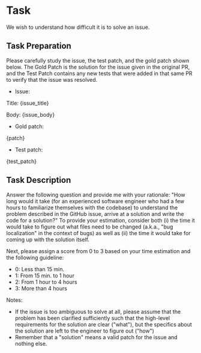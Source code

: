 # Task

We wish to understand how difficult it is to solve an issue.

## Task Preparation

Please carefully study the issue, the test patch, and the gold patch shown below. The Gold Patch is the solution for the issue given in the original PR, and the Test Patch contains any new tests that were added in that same PR to verify that the issue was resolved. 

- Issue:
            
Title: {issue_title}

Body: {issue_body}

- Gold patch:

{patch}

- Test patch:

{test_patch}

## Task Description

Answer the following question and provide me with your rationale: "How long would it take (for an experienced software engineer who had a few hours to familiarize themselves with the codebase) to understand the problem described in the GitHub issue, arrive at a solution and write the code for a solution?" To provide your estimation, consider both (i) the time it would take to figure out what files need to be changed (a.k.a., "bug localization" in the context of bugs) as well as (ii) the time it would take for coming up with the solution itself.

Next, please assign a score from 0 to 3 based on your time estimation and the following guideline:
- 0: Less than 15 min.
- 1: From 15 min. to 1 hour 
- 2: From 1 hour to 4 hours
- 3: More than 4 hours

Notes:
- If the issue is too ambiguous to solve at all, please assume that the problem has been clarified sufficiently such that the high-level requirements for the solution are clear ("what"), but the specifics about the solution are left to the engineer to figure out ("how")
- Remember that a "solution" means a valid patch for the issue and nothing else.